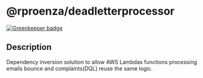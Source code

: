 # @rproenza/deadletterprocessor

[![Greenkeeper badge](https://badges.greenkeeper.io/rproenza86/dead-letter-processor.svg)](https://greenkeeper.io/)

## Description

Dependency inversion solution to allow AWS Lambdas functions processing emails bounce and complaints(DQL) reuse the same logic.